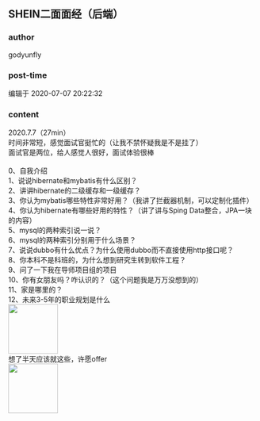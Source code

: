 ## SHEIN二面面经（后端）
### author 
godyunfly
### post-time 

编辑于  2020-07-07 20:22:32
### content 
<div class="post-topic-des nc-post-content">
 <div>
  2020.7.7（27min）
 </div>
 <div>
  时间非常短，感觉面试官挺忙的（让我不禁怀疑我是不是挂了）
 </div>
 <div>
  面试官是两位，给人感觉人很好，面试体验很棒
 </div>
 <div>
  <br/>
 </div>
 <div>
  0、自我介绍
 </div>
 <div>
  1、说说hibernate和mybatis有什么区别？
 </div>
 <div>
  2、讲讲hibernate的二级缓存和一级缓存？
 </div>
 <div>
  3、你认为mybatis哪些特性非常好用？（我讲了拦截器机制，可以定制化插件）
 </div>
 <div>
  4、你认为hibernate有哪些好用的特性？（讲了讲与Sping Data整合，JPA一块的内容）
 </div>
 <div>
  5、mysql的两种索引说一说？
 </div>
 <div>
  6、mysql的两种索引分别用于什么场景？
 </div>
 <div>
  7、说说dubbo有什么优点？为什么使用dubbo而不直接使用http接口呢？
 </div>
 <div>
  8、你本科不是科班的，为什么想到研究生转到软件工程？
 </div>
 <div>
  9、问了一下我在导师项目组的项目
 </div>
 <div>
  10、你有女朋友吗？咋认识的？（这个问题我是万万没想到的）
 </div>
 <div>
  11、家是哪里的？
 </div>
 <div>
  12、未来3-5年的职业规划是什么
 </div>
 <div>
  <img data-card-emoji="[我脸上有什么]" height="100px" src="https://uploadfiles.nowcoder.com/images/20191018/468200_1571394761744_B9153260449B3690D1C2C5963A8CD00F" width="100px"/>
 </div>
 <div>
  想了半天应该就这些，许愿offer
 </div>
 <div>
  <img data-card-emoji="[来个offer]" height="100px" src="https://uploadfiles.nowcoder.com/images/20191018/63_1571399293050_586E508F161F26CE94633729AC56C602" width="100px"/>
  <br/>
 </div>
 <div>
  <br/>
 </div>
</div>
